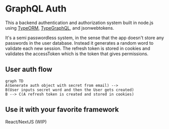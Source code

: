 # GraphQL Auth

This a backend authentication and authorization system built in node.js using [TypeORM](https://typeorm.io/#/), [TypeGraphQL](https://typegraphql.ml/), and jsonwebtokens.

It's a semi passwordless system, in the sense that the app doesn't store any passwords in the user database. Instead it generates a random word to validate each new session. The refresh token is stored in cookies and validates the accessToken which is the token that gives permissions.


## User auth flow


```mermaid
graph TD
A(Generate auth object with secret from email) -->
B(User inputs secret word and then the User gets created)
B --> C(A refresh token is created and stored in cookies)
```

## Use it with your favorite framework
React/NextJS (WIP)
